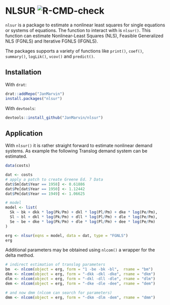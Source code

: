 # NLSUR ![R-CMD-check](https://github.com/JanMarvin/nlsur/workflows/R-CMD-check/badge.svg)

`nlsur` is a package to estimate a nonlinear least squares for single equations
or systems of equations.
The function to interact with is `nlsur()`. This function can estimate Nonlinear-Least Squares (NLS), Feasible Generalized NLS (FGNLS) and Iterative FGNLS (IFGNLS).

The packages supports a variety of functions like `print()`, `coef()`, `summary()`, `logLik()`, `vcov()` and `predict()`.

## Installation

With `drat`:
```R
drat::addRepo("JanMarvin")
install.packages("nlsur")
```

With `devtools`:
```R
devtools::install_github("JanMarvin/nlsur")
```

## Application

With `nlsur()` it is rather straight forward to estimate nonlinear demand systems. As example the following Translog demand system can be estimated.

```R
data(costs)

dat <- costs
# apply a patch to create Greene Ed. 7 Data
dat$Sm[dat$Year == 1958] <- 0.61886
dat$Pe[dat$Year == 1950] <- 1.12442
dat$Pm[dat$Year == 1949] <- 1.06625

# model
model <- list(
  Sk ~ bk + dkk * log(Pk/Pm) + dkl * log(Pl/Pm) + dke * log(Pe/Pm),
  Sl ~ bl + dkl * log(Pk/Pm) + dll * log(Pl/Pm) + dle * log(Pe/Pm),
  Se ~ be + dke * log(Pk/Pm) + dle * log(Pl/Pm) + dee * log(Pe/Pm)
)

erg <- nlsur(eqns = model, data = dat, type = "FGNLS")
erg
```

Additional parameters may be obtained using `nlcom()` a wrapper for the delta method.

```R
# indirect estimation of translog parameters
bm  <- nlcom(object = erg, form = "1 -be -bk -bl",  rname = "bm")
dkm <- nlcom(object = erg, form = "-dkk -dkl -dke", rname = "dkm")
dlm <- nlcom(object = erg, form = "-dkl -dll -dle", rname = "dlm")
dem <- nlcom(object = erg, form = "-dke -dle -dee", rname = "dem")

# and now dmm (nlcom can search for parameters)
dmm <- nlcom(object = erg, form = "-dkm -dlm -dem", rname = "dmm")
```

